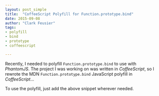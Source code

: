 ```yaml
---
layout: post_simple
title:  "CoffeeScript Polyfill for Function.prototype.bind"
date: 2015-09-08
author: "Clark Feusier"
tags:
- polyfill
- bind
- prototype
- coffeescript

---
```


Recently, I needed to polyfill `Function.prototype.bind` to use with _PhantomJS_. The project I was working on was written in _CoffeeScript_, so I rewrote the MDN `Function.prototype.bind` JavaScript polyfill in _CoffeeScript_...

<script src="https://gist.github.com/Cfeusier/18803aea2b91572da2e6.js"></script>

To use the polyfill, just add the above snippet wherever needed.
